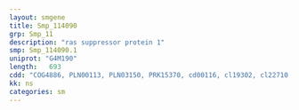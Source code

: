 ```yaml
---
layout: smgene
title: Smp_114090
grp: Smp_11
description: "ras suppressor protein 1"
smp: Smp_114090.1
uniprot: "G4M190"
length:   693
cdd: "COG4886, PLN00113, PLN03150, PRK15370, cd00116, cl19302, cl22710, pfam12799, pfam13855"
kk: ns
categories: sm
---
```

